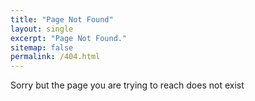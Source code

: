 ```yaml
---
title: "Page Not Found"
layout: single
excerpt: "Page Not Found."
sitemap: false
permalink: /404.html
---
```


Sorry but the page you are trying to reach does not exist

<script type="text/javascript">
  var GOOG_FIXURL_LANG = 'en';
  var GOOG_FIXURL_SITE = '{{ site.url }}'
</script>
<script type="text/javascript"
  src="//linkhelp.clients.google.com/tbproxy/lh/wm/fixurl.js">
</script>
